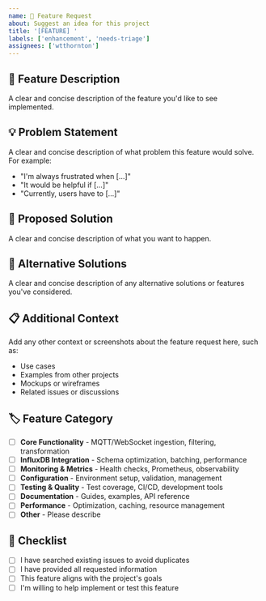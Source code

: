 ```yaml
---
name: 🚀 Feature Request
about: Suggest an idea for this project
title: '[FEATURE] '
labels: ['enhancement', 'needs-triage']
assignees: ['wtthornton']
---
```


## 🚀 Feature Description
A clear and concise description of the feature you'd like to see implemented.

## 💡 Problem Statement
A clear and concise description of what problem this feature would solve. For example:
- "I'm always frustrated when [...]"
- "It would be helpful if [...]"
- "Currently, users have to [...]"

## 🎯 Proposed Solution
A clear and concise description of what you want to happen.

## 🔄 Alternative Solutions
A clear and concise description of any alternative solutions or features you've considered.

## 📋 Additional Context
Add any other context or screenshots about the feature request here, such as:
- Use cases
- Examples from other projects
- Mockups or wireframes
- Related issues or discussions

## 🏷️ Feature Category
- [ ] **Core Functionality** - MQTT/WebSocket ingestion, filtering, transformation
- [ ] **InfluxDB Integration** - Schema optimization, batching, performance
- [ ] **Monitoring & Metrics** - Health checks, Prometheus, observability
- [ ] **Configuration** - Environment setup, validation, management
- [ ] **Testing & Quality** - Test coverage, CI/CD, development tools
- [ ] **Documentation** - Guides, examples, API reference
- [ ] **Performance** - Optimization, caching, resource management
- [ ] **Other** - Please describe

## 📝 Checklist
- [ ] I have searched existing issues to avoid duplicates
- [ ] I have provided all requested information
- [ ] This feature aligns with the project's goals
- [ ] I'm willing to help implement or test this feature
